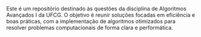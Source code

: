 Este é um repositório destinado às questões da disciplina de Algoritmos Avançados I da UFCG. O objetivo é reunir soluções focadas em eficiência e boas práticas, com a implementação de algoritmos otimizados para resolver problemas computacionais de forma clara e performática.
